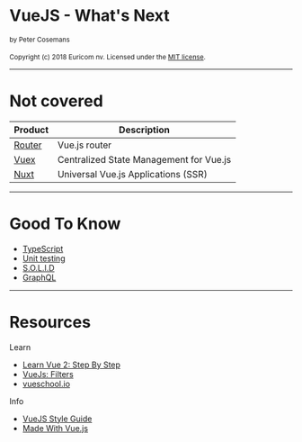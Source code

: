 # VueJS - What's Next
<small>by Peter Cosemans</small>
<br>
<br>
<small>
Copyright (c) 2018 Euricom nv. Licensed under the [MIT license](https://opensource.org/licenses/MIT).
</small>

<style type="text/css">
.reveal pre code {
    display: block;
    padding: 5px;
    overflow: auto;
    max-height: 800px;
    word-wrap: normal;
}
</style>

---

# Not covered 

| Product                            | Description                            |
| -----------------------------------| ---------------------------------------|
| [Router](https://router.vuejs.org/)| Vue.js router                          |
| [Vuex](https://vuex.vuejs.org/en/) | Centralized State Management for Vue.js|
| [Nuxt](https://nuxtjs.org/)        | Universal Vue.js Applications (SSR)    |

---

# Good To Know

- [TypeScript](https://vuejs.org/v2/guide/typescript.html)
- [Unit testing](https://vuejs.org/v2/guide/unit-testing.html) 
- [S.O.L.I.D](https://medium.com/@cramirez92/s-o-l-i-d-the-first-5-priciples-of-object-oriented-design-with-javascript-790f6ac9b9fa)
- [GraphQL](https://github.com/Akryum/vue-apollo)

---

# Resources

Learn

- [Learn Vue 2: Step By Step](https://laracasts.com/series/learn-vue-2-step-by-step)
- [VueJs: Filters](https://coligo.io/vuejs-filters/)
- [vueschool.io](https://vueschool.io)

Info

- [VueJS Style Guide](https://vuejs.org/v2/style-guide/)
- [Made With Vue.js](https://madewithvuejs.com/)
